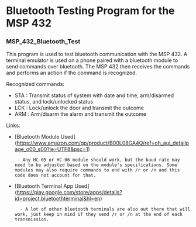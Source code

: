 # Bluetooth Testing Program for the MSP 432
### MSP_432_Bluetooth_Test

This program is used to test bluetooth communication with the MSP 432. A terminal emulator is used on a phone paired with a bluetooth module to send commands over bluetooth. The MSP 432 then receives the commands and performs an action if the command is recognized.

Recognized commands:
 - STA : Transmit status of system with date and time, arm/disarmed status, and lock/unlocked status
 - LCK : Lock/unlock the door and transmit the outcome
 - ARM : Arm/disarm the alarm and transmit the outcome

 
Links: 
 - [Bluetooth Module Used] (https://www.amazon.com/gp/product/B00L08GA4Q/ref=oh_aui_detailpage_o00_s00?ie=UTF8&psc=1)
 
		- Any HC-05 or HC-06 module should work, but the baud rate may need to be adjusted based on the module's specifications. Some modules may also require commands to end with /r or /n and this code does not account for that.
		
		
- [Bluetooth Terminal App Used] (https://play.google.com/store/apps/details?id=project.bluetoothterminal&hl=en)

		- A lot of other bluetooth terminals are also out there that will work, just keep in mind if they send /r or /n at the end of each transmission.
		